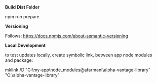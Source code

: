 **Build Dist Folder** 

npm run prepare 

**Versioning** 

Follows: https://docs.npmjs.com/about-semantic-versioning

**Local Development**

to test updates locally, create symbolic link, between app node modules and package: 

mklink /D "C:\my-app\node_modules\@afarmani\alpha-vantage-library" "C:\alpha-vantage-library"
